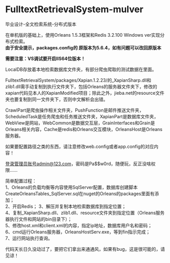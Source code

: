 # FulltextRetrievalSystem-mulver
毕业设计-全文检索系统-分布式版本

在单机版的基础上，使用Orleans 1.5.3框架和Redis 3.2.100 Windows ver实现分布式检索。  
**由于安全提示，packages.config的 <package id="Microsoft.Data.OData" version="5.8.4" targetFramework="net461" /> 原版本为5.6.4，如有问题可以改回原版本**  

**需要注意：VS调试要开启IIS64位版本！**  

LocalDB存放着本地检索数据库文件夹，有部分爬虫爬取的测试数据在里面。  

FulltextRetrievalSystem/packages/Xapian.1.2.23/的_XapianSharp.dll和zlib1.dll需手动复制到执行文件夹下，包括Orleans的服务器文件夹下，修改的xapian代码见本人的XapianModified项目；除此之外，jieba.net的resource文件夹也要复制到同一文件夹下，否则中文解析会出错。  

CrawlPart是爬虫操作相关文件夹，PushFunction是邮件推送文件夹，ScheduledTask是任务爬虫和任务推送文件夹，XapianPart是数据库文件夹，WebView是网站，WebCommon是数据交互层，GrainInterfaces和Grain是Orleans相关内容，Cache是redis和Orleans交互模块，OrleansHost是Orleans服务器。    

如果要配置路径之类的东西，请注意修改web.config或者app.config的对应内容！  

登录管理员账号admin@123.com，密码是Pa$$w0rd，随便玩，反正没啥权限……  

简单配置过程：  
1、Orleans的负载均衡等内容使用SqlServer配置，数据库创建脚本CreateOrleansTables_SqlServer.sql在nuget的Orleans的packages里面有添加；  
2、开启Redis；
3、解压并复制本地检索数据库到指定位置；  
4、复制_XapianSharp.dll、zlib1.dll、resource文件夹到指定位置（Orleans服务器执行文件和网站的bin目录下）；  
5、修改host.xml和client.xml的内容，指定ip地址，数据库用户名和密码；  
6、cmd运行Orleans服务器，OrleansHostServ.exe，等到fin指示完成；  
7、运行网站执行查询。

代码天长日久没动过了，要把它们拿出来通通风，如果有bug，这是很可能的，请见谅！  
